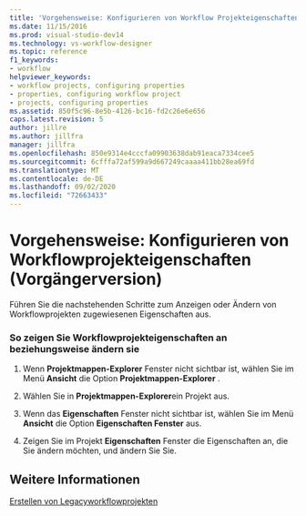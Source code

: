 ```yaml
---
title: 'Vorgehensweise: Konfigurieren von Workflow Projekteigenschaften (Legacy) | Microsoft-Dokumentation'
ms.date: 11/15/2016
ms.prod: visual-studio-dev14
ms.technology: vs-workflow-designer
ms.topic: reference
f1_keywords:
- workflow
helpviewer_keywords:
- workflow projects, configuring properties
- properties, configuring workflow project
- projects, configuring properties
ms.assetid: 850f5c96-8e5b-4126-bc16-fd2c26e6e656
caps.latest.revision: 5
author: jillre
ms.author: jillfra
manager: jillfra
ms.openlocfilehash: 850e9314e4cccfa09903638dab91eaca7334cee5
ms.sourcegitcommit: 6cfffa72af599a9d667249caaaa411bb28ea69fd
ms.translationtype: MT
ms.contentlocale: de-DE
ms.lasthandoff: 09/02/2020
ms.locfileid: "72663433"
---
```

# <a name="how-to-configure-workflow-project-properties-legacy"></a>Vorgehensweise: Konfigurieren von Workflowprojekteigenschaften (Vorgängerversion)
Führen Sie die nachstehenden Schritte zum Anzeigen oder Ändern von Workflowprojekten zugewiesenen Eigenschaften aus.

### <a name="to-view-or-modify-workflow-project-properties"></a>So zeigen Sie Workflowprojekteigenschaften an beziehungsweise ändern sie

1. Wenn **Projektmappen-Explorer** Fenster nicht sichtbar ist, wählen Sie im Menü **Ansicht** die Option **Projektmappen-Explorer** .

2. Wählen Sie in **Projektmappen-Explorer**ein Projekt aus.

3. Wenn das **Eigenschaften** Fenster nicht sichtbar ist, wählen Sie im Menü **Ansicht** die Option **Eigenschaften Fenster** aus.

4. Zeigen Sie im Projekt **Eigenschaften** Fenster die Eigenschaften an, die Sie ändern möchten, und ändern Sie Sie.

## <a name="see-also"></a>Weitere Informationen
 [Erstellen von Legacyworkflowprojekten](../workflow-designer/creating-legacy-workflow-projects.md)